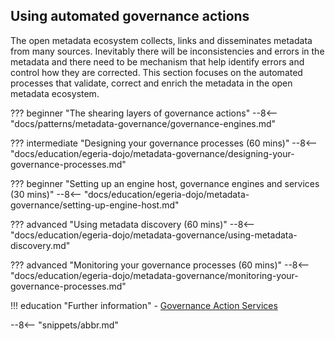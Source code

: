 <!-- SPDX-License-Identifier: CC-BY-4.0 -->
<!-- Copyright Contributors to the Egeria project. -->

## Using automated governance actions

The open metadata ecosystem collects, links and disseminates metadata from many sources. Inevitably there will be inconsistencies and errors in the metadata and there need to be mechanism that help identify errors and control how they are corrected.  This section focuses on the automated processes that validate, correct and enrich the metadata in the open metadata ecosystem.

??? beginner "The shearing layers of governance actions"
    --8<-- "docs/patterns/metadata-governance/governance-engines.md"

??? intermediate "Designing your governance processes (60 mins)"
    --8<-- "docs/education/egeria-dojo/metadata-governance/designing-your-governance-processes.md"

??? beginner "Setting up an engine host, governance engines and services (30 mins)"
    --8<-- "docs/education/egeria-dojo/metadata-governance/setting-up-engine-host.md"

??? advanced "Using metadata discovery (60 mins)"
    --8<-- "docs/education/egeria-dojo/metadata-governance/using-metadata-discovery.md"

??? advanced "Monitoring your governance processes (60 mins)"
    --8<-- "docs/education/egeria-dojo/metadata-governance/monitoring-your-governance-processes.md"

!!! education "Further information"
    - [Governance Action Services](/guides/developer/governance-action-services/overview)

--8<-- "snippets/abbr.md"